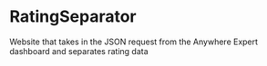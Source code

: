 # RatingSeparator
Website that takes in the JSON request from the Anywhere Expert dashboard and separates rating data
